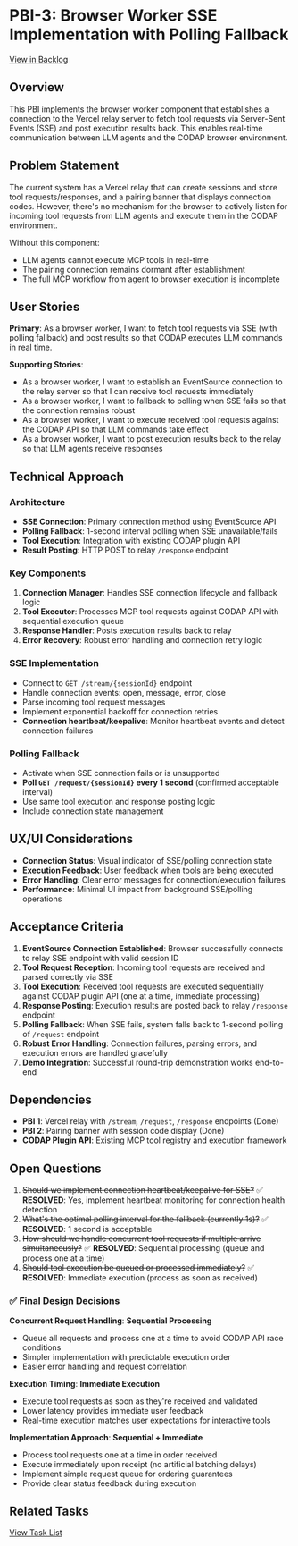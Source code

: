 # PBI-3: Browser Worker SSE Implementation with Polling Fallback

[View in Backlog](../backlog.md#user-content-3)

## Overview

This PBI implements the browser worker component that establishes a connection to the Vercel relay server to fetch tool requests via Server-Sent Events (SSE) and post execution results back. This enables real-time communication between LLM agents and the CODAP browser environment.

## Problem Statement

The current system has a Vercel relay that can create sessions and store tool requests/responses, and a pairing banner that displays connection codes. However, there's no mechanism for the browser to actively listen for incoming tool requests from LLM agents and execute them in the CODAP environment.

Without this component:
- LLM agents cannot execute MCP tools in real-time
- The pairing connection remains dormant after establishment
- The full MCP workflow from agent to browser execution is incomplete

## User Stories

**Primary**: As a browser worker, I want to fetch tool requests via SSE (with polling fallback) and post results so that CODAP executes LLM commands in real time.

**Supporting Stories**:
- As a browser worker, I want to establish an EventSource connection to the relay server so that I can receive tool requests immediately
- As a browser worker, I want to fallback to polling when SSE fails so that the connection remains robust
- As a browser worker, I want to execute received tool requests against the CODAP API so that LLM commands take effect
- As a browser worker, I want to post execution results back to the relay so that LLM agents receive responses

## Technical Approach

### Architecture
- **SSE Connection**: Primary connection method using EventSource API
- **Polling Fallback**: 1-second interval polling when SSE unavailable/fails
- **Tool Execution**: Integration with existing CODAP plugin API
- **Result Posting**: HTTP POST to relay `/response` endpoint

### Key Components
1. **Connection Manager**: Handles SSE connection lifecycle and fallback logic
2. **Tool Executor**: Processes MCP tool requests against CODAP API with sequential execution queue
3. **Response Handler**: Posts execution results back to relay
4. **Error Recovery**: Robust error handling and connection retry logic

### SSE Implementation
- Connect to `GET /stream/{sessionId}` endpoint
- Handle connection events: open, message, error, close
- Parse incoming tool request messages
- Implement exponential backoff for connection retries
- **Connection heartbeat/keepalive**: Monitor heartbeat events and detect connection failures

### Polling Fallback
- Activate when SSE connection fails or is unsupported
- **Poll `GET /request/{sessionId}` every 1 second** (confirmed acceptable interval)
- Use same tool execution and response posting logic
- Include connection state management

## UX/UI Considerations

- **Connection Status**: Visual indicator of SSE/polling connection state
- **Execution Feedback**: User feedback when tools are being executed
- **Error Handling**: Clear error messages for connection/execution failures
- **Performance**: Minimal UI impact from background SSE/polling operations

## Acceptance Criteria

1. **EventSource Connection Established**: Browser successfully connects to relay SSE endpoint with valid session ID
2. **Tool Request Reception**: Incoming tool requests are received and parsed correctly via SSE
3. **Tool Execution**: Received tool requests are executed sequentially against CODAP plugin API (one at a time, immediate processing)
4. **Response Posting**: Execution results are posted back to relay `/response` endpoint
5. **Polling Fallback**: When SSE fails, system falls back to 1-second polling of `/request` endpoint
6. **Robust Error Handling**: Connection failures, parsing errors, and execution errors are handled gracefully
7. **Demo Integration**: Successful round-trip demonstration works end-to-end

## Dependencies

- **PBI 1**: Vercel relay with `/stream`, `/request`, `/response` endpoints (Done)
- **PBI 2**: Pairing banner with session code display (Done)
- **CODAP Plugin API**: Existing MCP tool registry and execution framework

## Open Questions

1. ~~Should we implement connection heartbeat/keepalive for SSE?~~ ✅ **RESOLVED**: Yes, implement heartbeat monitoring for connection health detection
2. ~~What's the optimal polling interval for the fallback (currently 1s)?~~ ✅ **RESOLVED**: 1 second is acceptable
3. ~~How should we handle concurrent tool requests if multiple arrive simultaneously?~~ ✅ **RESOLVED**: Sequential processing (queue and process one at a time)
4. ~~Should tool execution be queued or processed immediately?~~ ✅ **RESOLVED**: Immediate execution (process as soon as received)

### ✅ **Final Design Decisions**

**Concurrent Request Handling**: **Sequential Processing**
- Queue all requests and process one at a time to avoid CODAP API race conditions
- Simpler implementation with predictable execution order
- Easier error handling and request correlation

**Execution Timing**: **Immediate Execution**  
- Execute tool requests as soon as they're received and validated
- Lower latency provides immediate user feedback
- Real-time execution matches user expectations for interactive tools

**Implementation Approach**: **Sequential + Immediate**
- Process tool requests one at a time in order received
- Execute immediately upon receipt (no artificial batching delays)  
- Implement simple request queue for ordering guarantees
- Provide clear status feedback during execution

## Related Tasks

[View Task List](./tasks.md) 